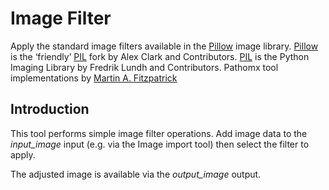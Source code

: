 Image Filter
============

Apply the standard image filters available in the [Pillow][] image
library. [Pillow][] is the ‘friendly’ [PIL][] fork by Alex Clark and Contributors. [PIL][] is the Python Imaging Library by Fredrik Lundh and Contributors.
Pathomx tool implementations by [Martin A. Fitzpatrick][]

Introduction
------------
This tool performs simple image filter operations. Add image data to 
the *input_image* input (e.g. via the Image import tool) then select the filter to apply.

The adjusted image is available via the *output_image* output.


  [Martin A. Fitzpatrick]: http://martinfitzpatrick.name/
  [Pillow]: https://pillow.readthedocs.org/
  [PIL]: http://www.pythonware.com/products/pil/